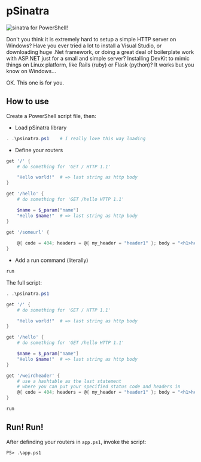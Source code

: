 # pSinatra
![sinatra](http://www.sinatrarb.com/) for PowerShell!

Don't you think it is extremely hard to setup a simple HTTP server on Windows? Have you ever tried a lot to install a Visual Studio, or downloading huge .Net framework, or doing a great deal of boilerplate work with ASP.NET just for a small and simple server?
Installing DevKit to mimic things on Linux platform, like Rails (ruby) or Flask (python)? It works but you know on Windows...

OK. This one is for you.

## How to use

Create a PowerShell script file, then:

* Load pSinatra library

```powershell
. .\psinatra.ps1    # I really love this way loading
```

* Define your routers

```powershell
get '/' {
	# do something for 'GET / HTTP 1.1'

	"Hello world!"  # => last string as http body
}

get '/hello' {
	# do something for 'GET /hello HTTP 1.1'

	$name = $_param["name"]
	"Hello $name!"  # => last string as http body
}

get '/someurl' {
	
	@{ code = 404; headers = @{ my_header = "header1" }; body = "<h1>hello</h1>"}
}
```

* Add a run command (literally)

```powershell
run
```

The full script:

```powershell
. .\psinatra.ps1

get '/' {
	# do something for 'GET / HTTP 1.1'

	"Hello world!"  # => last string as http body
}

get '/hello' {
	# do something for 'GET /hello HTTP 1.1'

	$name = $_param["name"]
	"Hello $name!"  # => last string as http body
}

get '/weirdheader' {
	# use a hashtable as the last statement 
	# where you can put your specified status code and headers in
	@{ code = 404; headers = @{ my_header = "header1" }; body = "<h1>hello</h1>"}
}

run
```

## Run! Run!
After definding your routers in `app.ps1`, invoke the script:

```
PS> .\app.ps1
```